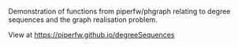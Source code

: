 Demonstration of functions from piperfw/phgraph relating to degree sequences and the graph realisation problem.

View at https://piperfw.github.io/degreeSequences
